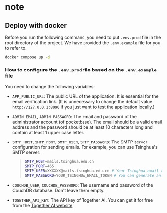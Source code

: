 # note

## Deploy with docker

Before you run the following command, you need to put `.env.prod` file in the root directory of the project. We have provided the `.env.example` file for you to refer to.

```bash
docker compose up -d
```

### How to configure the `.env.prod` file based on the `.env.example` file

You need to change the following variables:

- `APP_PUBLIC_URL`: The public URL of the application. It is essential for the email verification link. (It is unnecessary to change the default value `http://127.0.0.1:8090` if you just want to test the application locally.)

- `ADMIN_EMAIL`, `ADMIN_PASSWORD`: The email and password of the administrator account (of pocketbase). The email should be a valid email address and the password should be at least 10 characters long and contain at least 1 upper case letter.

- `SMTP_HOST`, `SMTP_PORT`, `SMTP_USER`, `SMTP_PASSWORD`: The SMTP server configuration for sending emails. For example, you can use Tsinghua's SMTP server:

  > ```bash
  > SMTP_HOST=mails.tsinghua.edu.cn
  > SMTP_PORT=465
  > SMTP_USER=XXXXXX@mails.tsinghua.edu.cn # Your Tsinghua email address
  > SMTP_PASSWORD=YOUR_TSINGHUA_EMAIL_TOKEN # You can generate an token in your tsinghua email account settings.
  > ```

- `COUCHDB_USER`, `COUCHDB_PASSWORD`: The username and password of the CouchDB database. Don't leave them empty.

- `TOGETHER_API_KEY`: The API key of Together AI. You can get it for free from the [Together AI website](https://www.together.ai/)
